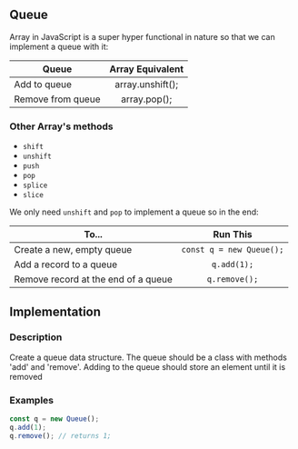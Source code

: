 ## Queue

Array in JavaScript is a super hyper functional in nature so that we can implement a queue with it:

| Queue             | Array Equivalent |
| ----------------- | :--------------: |
| Add to queue      | array.unshift(); |
| Remove from queue |   array.pop();   |

### Other Array's methods

- `shift`
- `unshift`
- `push`
- `pop`
- `splice`
- `slice`

We only need `unshift` and `pop` to implement a queue so in the end:

| To...                               |         Run This         |
| ----------------------------------- | :----------------------: |
| Create a new, empty queue           | `const q = new Queue();` |
| Add a record to a queue             |       `q.add(1);`        |
| Remove record at the end of a queue |      `q.remove();`       |

## Implementation

### Description

Create a queue data structure. The queue should be a class with methods 'add' and 'remove'. Adding to the queue should store an element until it is removed

### Examples

```js
const q = new Queue();
q.add(1);
q.remove(); // returns 1;
```
